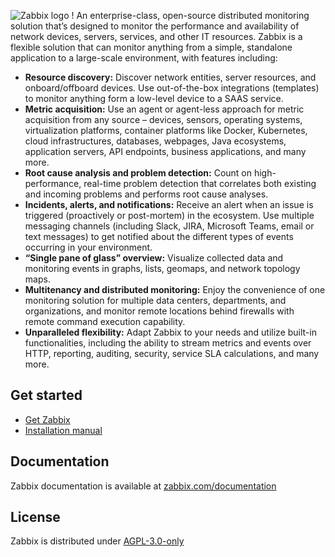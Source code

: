 ![Zabbix logo](misc/images/docs/zabbix_logo.svg?raw=true)
!
An enterprise-class, open-source distributed monitoring solution that’s designed to monitor the performance and availability of network devices, servers, services, and other IT resources.
Zabbix is a flexible solution that can monitor anything from a simple, standalone application to a large-scale environment, with features including:

- **Resource discovery:** Discover network entities, server resources, and onboard/offboard devices. Use out-of-the-box integrations (templates) to monitor anything form a low-level device to a SAAS service.
- **Metric acquisition:** Use an agent or agent-less approach for metric acquisition from any source – devices, sensors, operating systems, virtualization platforms, container platforms like Docker, Kubernetes, cloud infrastructures, databases, webpages, Java ecosystems, application servers, API endpoints, business applications, and many more.
- **Root cause analysis and problem detection:** Count on high-performance, real-time problem detection that correlates both existing and incoming problems and performs root cause analyses.
- **Incidents, alerts, and notifications:** Receive an alert when an issue is triggered (proactively or post-mortem) in the ecosystem. Use multiple messaging channels (including Slack, JIRA, Microsoft Teams, email or text messages) to get notified about the different types of events occurring in your environment.
- **“Single pane of glass” overview:** Visualize collected data and monitoring events in graphs, lists, geomaps, and network topology maps.
- **Multitenancy and distributed monitoring:** Enjoy the convenience of one monitoring solution for multiple data centers, departments, and organizations, and monitor remote locations behind firewalls with remote command execution capability.
- **Unparalleled flexibility:** Adapt Zabbix to your needs and utilize built-in functionalities, including the ability to stream metrics and events over HTTP, reporting, auditing, security, service SLA calculations, and many more.

## Get started

- [Get Zabbix](https://www.zabbix.com/download)
- [Installation manual](https://www.zabbix.com/documentation/current/en/manual/installation)

## Documentation

Zabbix documentation is available at [zabbix.com/documentation](https://www.zabbix.com/documentation/current/en/)

## License

Zabbix is distributed under [AGPL-3.0-only](COPYING)
